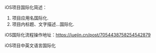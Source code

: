 iOS项目国际化简述：
1. 项目应用名国际化.
2. 项目内标题、文字描述...国际化.

iOS国际化流程操作地址：https://juejin.cn/post/7054438758254542879

iOS项目中英文语言国际化
